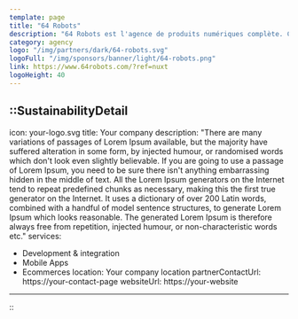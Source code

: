 ```yaml
---
template: page
title: "64 Robots"
description: "64 Robots est l'agence de produits numériques complète. Chez 64 Robots, tout est personnel. Ils sont fiers de leur intersection unique de code de haute qualité, d'un excellent design et d'une touche personnelle."
category: agency
logo: "/img/partners/dark/64-robots.svg"
logoFull: "/img/sponsors/banner/light/64-robots.png"
link: https://www.64robots.com/?ref=nuxt
logoHeight: 40
---
```

<!-- Leave the icon prop as is, the Nuxt team will replace it -->
::SustainabilityDetail
---
icon: your-logo.svg
title: Your company
description: "There are many variations of passages of Lorem Ipsum available, but the majority have suffered alteration in some form, by injected humour, or randomised words which don't look even slightly believable. If you are going to use a passage of Lorem Ipsum, you need to be sure there isn't anything embarrassing hidden in the middle of text. All the Lorem Ipsum generators on the Internet tend to repeat predefined chunks as necessary, making this the first true generator on the Internet. It uses a dictionary of over 200 Latin words, combined with a handful of model sentence structures, to generate Lorem Ipsum which looks reasonable. The generated Lorem Ipsum is therefore always free from repetition, injected humour, or non-characteristic words etc."
services:
  - Development & integration
  - Mobile Apps
  - Ecommerces
location: Your company location
partnerContactUrl: https://your-contact-page
websiteUrl: https://your-website
---
::

